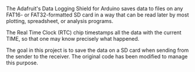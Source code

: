 The Adafruit's Data Logging Shield for Arduino saves data to files on any FAT16- or FAT32-formatted SD card 
in a way that can be read later by most plotting, spreadsheet, or analysis programs.

The Real Time Clock (RTC) chip timestamps all the data with the current TIME, so that one may know precisely what happened.

The goal in this project is to save the data on a SD card when sending from the sender to the receiver. The original code has been modified 
to manage this purpose.
